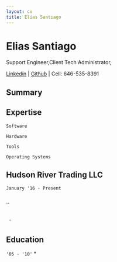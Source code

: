 ```yaml
---
layout: cv
title: Elias Santiago 
---
```

# Elias Santiago
Support Engineer,Client Tech Administrator,

<div id="webaddress">
<a href="https://www.linkedin.com/in/elias-santiago-82a34b55/">Linkedin</a>
| <a href="https://github.com/starkprime">Github</a>
| Cell: 646-535-8391
</div>

## Summary

## Expertise
`Software`

`Hardware`

`Tools`

`Operating Systems`

## Hudson River Trading LLC
`January '16 - Present`

## 
``

##
` '`

## Education
`'05 - '10'`
* 
